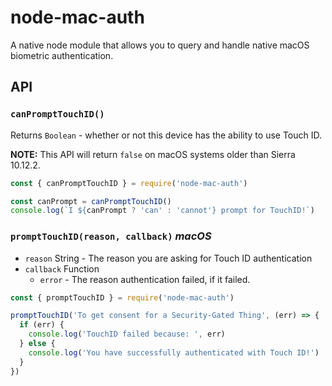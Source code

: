 # node-mac-auth

A native node module that allows you to query and handle native macOS biometric authentication. 

## API

### `canPromptTouchID()`

Returns `Boolean` - whether or not this device has the ability to use Touch ID.

**NOTE:** This API will return `false` on macOS systems older than Sierra 10.12.2.

```js
const { canPromptTouchID } = require('node-mac-auth')

const canPrompt = canPromptTouchID()
console.log(`I ${canPrompt ? 'can' : 'cannot'} prompt for TouchID!`)
```

### `promptTouchID(reason, callback)` _macOS_

* `reason` String - The reason you are asking for Touch ID authentication
* `callback` Function
  * `error` - The reason authentication failed, if it failed.

```javascript
const { promptTouchID } = require('node-mac-auth')

promptTouchID('To get consent for a Security-Gated Thing', (err) => {
  if (err) {
    console.log('TouchID failed because: ', err)
  } else {
    console.log('You have successfully authenticated with Touch ID!')
  }
})
```